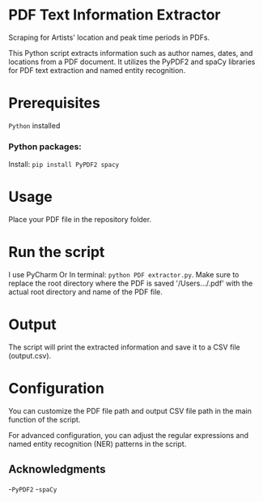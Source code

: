 # PDF Text Information Extractor
Scraping for Artists' location and peak time periods in PDFs.

This Python script extracts information such as author names, dates, and locations from a PDF document. It utilizes the PyPDF2 and spaCy libraries for PDF text extraction and named entity recognition.

# Prerequisites
`Python` installed
### Python packages:
Install:
```pip install PyPDF2 spacy```

# Usage
Place your PDF file in the repository folder.

# Run the script  
I use PyCharm
Or In terminal:
```python PDF extractor.py```. 
Make sure to replace the root directory where the PDF is saved '/Users.../.pdf' with the actual root directory and name of the PDF file.

# Output 
The script will print the extracted information and save it to a CSV file (output.csv).

# Configuration
You can customize the PDF file path and output CSV file path in the main function of the script.

For advanced configuration, you can adjust the regular expressions and named entity recognition (NER) patterns in the script.

## Acknowledgments

-`PyPDF2`
-`spaCy`
